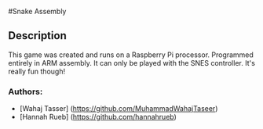 #Snake Assembly

## Description
  This game was created and runs on a Raspberry Pi processor. 
  Programmed entirely in ARM assembly. 
  It can only be played with the SNES controller.
  It's really fun though!
  


### Authors:
- [Wahaj Tasser] (https://github.com/MuhammadWahajTaseer)
- [Hannah Rueb] (https://github.com/hannahrueb)
